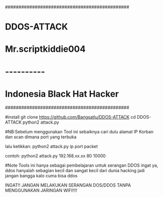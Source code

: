 ##############################################
#              DDOS-ATTACK                   #
#           Mr.scriptkiddie004               #
#               ----------                   #
#        Indonesia Black Hat Hacker          #
##############################################

#install
git clone https://github.com/Bangsatlu/DDOS-ATTACK
cd DDOS-ATTACK
python2 attack.py

#NB:Sebelum menggunakan Tool ini sebaiknya cari dulu alamat IP Korban dan scan dimana port yang terbuka

lalu ketikkan:
python2 attack.py ip port packet

contoh:
python2 attack.py 192.168.xx.xx 80 10000

#Note
Tools ini hanya sebagai pembelajaran untuk serangan DDOS
ingat ya, ddos hanyalah sebagian kecil dan sangat kecil dari dunia hacking
jadi jangan bangga kalo cuma bisa ddos

INGAT!! JANGAN MELAKUKAN SERANGAN DOS/DDOS TANPA MENGGUNAKAN JARINGAN WIFI!!!!
